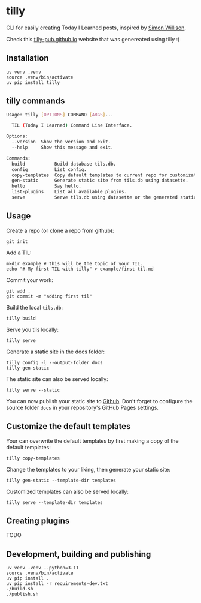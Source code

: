 # tilly

CLI for easily creating Today I Learned posts, inspired by [Simon Willison](https://til.simonwillison.net).

Check this [tilly-pub.github.io](https://tilly-pub.github.io) website that was genereated using tilly :)


## Installation

```
uv venv .venv
source .venv/bin/activate
uv pip install tilly
```

## tilly commands

<!-- cli-help starts -->
```bash
Usage: tilly [OPTIONS] COMMAND [ARGS]...

  TIL (Today I Learned) Command Line Interface.

Options:
  --version  Show the version and exit.
  --help     Show this message and exit.

Commands:
  build           Build database tils.db.
  config          List config.
  copy-templates  Copy default templates to current repo for customization.
  gen-static      Generate static site from tils.db using datasette.
  hello           Say hello.
  list-plugins    List all available plugins.
  serve           Serve tils.db using datasette or the generated static...
```
<!-- cli-help ends -->


## Usage

Create a repo (or clone a repo from github):

```
git init
```

Add a TIL:

```
mkdir example # this will be the topic of your TIL.
echo "# My first TIL with tilly" > example/first-til.md
```

Commit your work:

```
git add .
git commit -m "adding first til"
```

Build the local `tils.db`:

```
tilly build
```

Serve you tils locally:

```
tilly serve
```

Generate a static site in the docs folder:

```
tilly config -l --output-folder docs
tilly gen-static
```

The static site can also be served locally:

```
tilly serve --static
```

You can now publish your static site to [Github](https://pages.github.com).
Don't forget to configure the source folder `docs` in your repository's GitHub Pages settings.


## Customize the default templates

Your can overwrite the default templates by first making a copy of the default templates:

```
tilly copy-templates
```

Change the templates to your liking, then generate your static site:

```
tilly gen-static --template-dir templates
```

Customized templates can also be served locally:

```
tilly serve --template-dir templates
```



## Creating plugins

TODO

## Development, building and publishing

```
uv venv .venv --python=3.11
source .venv/bin/activate
uv pip install .
uv pip install -r requirements-dev.txt
./build.sh
./publish.sh
```